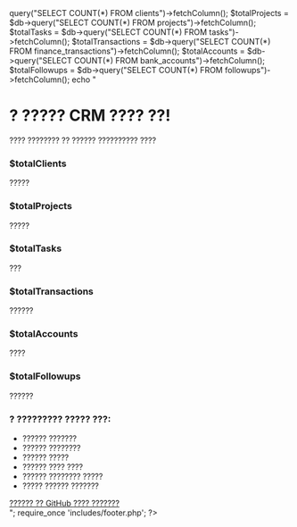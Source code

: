 <?php
/**
 * Simple CRM System - Complete PHP Project
 * 
 * A comprehensive Customer Relationship Management system
 * built with pure PHP and MySQL for managing clients,
 * projects, tasks, finances, bank accounts, and followups.
 * 
 * Features:
 * - Complete Persian RTL interface
 * - Responsive design with Bootstrap 5
 * - Secure PDO database connections
 * - CRUD operations for all modules
 * - Advanced search and filtering
 * - Financial management and reporting
 * - Customer followup system
 * - Bank account management
 * 
 * Modules:
 * ? Clients Management (Complete)
 * ? Projects Management (Complete)
 * ? Tasks Management (Complete)
 * ? Finance Management (Complete)
 * ? Bank Accounts Management (Complete)
 * ? Customer Followups (Complete)
 * 
 * @version 1.0.0
 * @author Hooman
 * @license MIT
 * @created 2025-07-20
 */

require_once 'includes/header.php';

// ?????? ???? ???? ?????
$totalClients = $db->query("SELECT COUNT(*) FROM clients")->fetchColumn();
$totalProjects = $db->query("SELECT COUNT(*) FROM projects")->fetchColumn();
$totalTasks = $db->query("SELECT COUNT(*) FROM tasks")->fetchColumn();
$totalTransactions = $db->query("SELECT COUNT(*) FROM finance_transactions")->fetchColumn();
$totalAccounts = $db->query("SELECT COUNT(*) FROM bank_accounts")->fetchColumn();
$totalFollowups = $db->query("SELECT COUNT(*) FROM followups")->fetchColumn();

echo "
<div class='container-fluid py-5'>
    <div class='row justify-content-center'>
        <div class='col-md-8 text-center'>
            <h1 class='display-4 mb-4'>? ????? CRM ???? ??!</h1>
            <p class='lead'>???? ???????? ?? ?????? ?????????? ????</p>
            
            <div class='row mt-5'>
                <div class='col-md-2'>
                    <div class='card bg-primary text-white'>
                        <div class='card-body text-center'>
                            <h3>$totalClients</h3>
                            <p class='mb-0'>?????</p>
                        </div>
                    </div>
                </div>
                <div class='col-md-2'>
                    <div class='card bg-success text-white'>
                        <div class='card-body text-center'>
                            <h3>$totalProjects</h3>
                            <p class='mb-0'>?????</p>
                        </div>
                    </div>
                </div>
                <div class='col-md-2'>
                    <div class='card bg-warning text-white'>
                        <div class='card-body text-center'>
                            <h3>$totalTasks</h3>
                            <p class='mb-0'>???</p>
                        </div>
                    </div>
                </div>
                <div class='col-md-2'>
                    <div class='card bg-info text-white'>
                        <div class='card-body text-center'>
                            <h3>$totalTransactions</h3>
                            <p class='mb-0'>??????</p>
                        </div>
                    </div>
                </div>
                <div class='col-md-2'>
                    <div class='card bg-secondary text-white'>
                        <div class='card-body text-center'>
                            <h3>$totalAccounts</h3>
                            <p class='mb-0'>????</p>
                        </div>
                    </div>
                </div>
                <div class='col-md-2'>
                    <div class='card bg-dark text-white'>
                        <div class='card-body text-center'>
                            <h3>$totalFollowups</h3>
                            <p class='mb-0'>??????</p>
                        </div>
                    </div>
                </div>
            </div>
            
            <div class='mt-5'>
                <h3>? ????????? ????? ???:</h3>
                <ul class='list-unstyled mt-3'>
                    <li class='py-1'><i class='bi bi-check-circle text-success'></i> ?????? ???????</li>
                    <li class='py-1'><i class='bi bi-check-circle text-success'></i> ?????? ????????</li>
                    <li class='py-1'><i class='bi bi-check-circle text-success'></i> ?????? ?????</li>
                    <li class='py-1'><i class='bi bi-check-circle text-success'></i> ?????? ???? ????</li>
                    <li class='py-1'><i class='bi bi-check-circle text-success'></i> ?????? ???????? ?????</li>
                    <li class='py-1'><i class='bi bi-check-circle text-success'></i> ????? ?????? ???????</li>
                </ul>
            </div>
            
            <div class='mt-4'>
                <a href='https://github.com/whoman/simple-crm-php' class='btn btn-primary btn-lg me-3' target='_blank'>
                    <i class='bi bi-github'></i> ?????? ?? GitHub
                </a>
                <a href='clients/' class='btn btn-success btn-lg'>
                    <i class='bi bi-arrow-left'></i> ???? ???????
                </a>
            </div>
        </div>
    </div>
</div>
";

require_once 'includes/footer.php';
?>